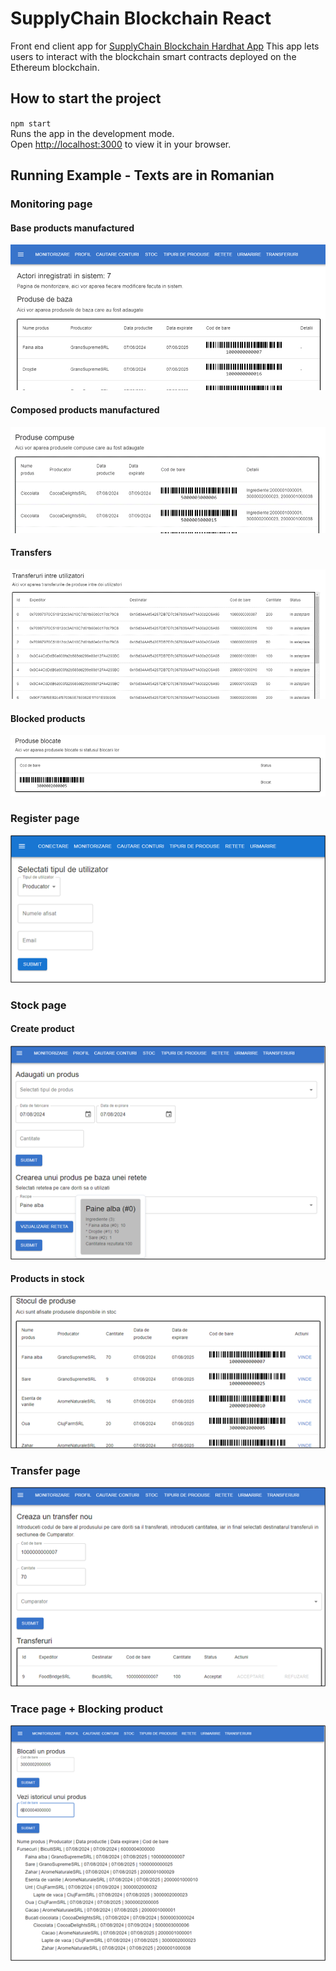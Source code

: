 # SupplyChain Blockchain React

Front end client app for [SupplyChain Blockchain Hardhat App](https://github.com/BogdanNP/SupplyChain-Blockchain-Hardhat)
This app lets users to interact with the blockchain smart contracts deployed on the Ethereum blockchain.

## How to start the project

`npm start`  
Runs the app in the development mode.\
Open [http://localhost:3000](http://localhost:3000) to view it in your browser.

## Running Example - Texts are in Romanian

### Monitoring page

#### Base products manufactured

![Monitoring page](/images/monitoring.png)

#### Composed products manufactured

![Monitoring page](/images/monitoring2.png)

#### Transfers

![Monitoring page](/images/monitoring3.png)

#### Blocked products

![Monitoring page](/images/monitoring4.png)

### Register page

![Register user](/images/login.png)

### Stock page

#### Create product

![Stock page](/images/stock.png)

#### Products in stock

![Stock page](/images/stock2.png)

### Transfer page

![Transfer page](/images/transfer.png)

### Trace page + Blocking product

![Trace page](/images/trace.png)
